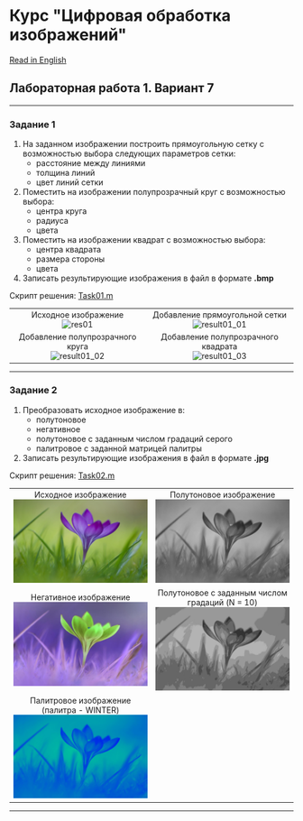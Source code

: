 # Курс "Цифровая обработка изображений"
[Read in English][en]

## Лабораторная работа 1. Вариант 7


---
### Задание 1
1. На заданном изображении построить прямоугольную сетку с возможностью выбора следующих параметров сетки:
    - расстояние между линиями 
    - толщина линий
    - цвет линий сетки
2. Поместить на изображении полупрозрачный круг с возможностью выбора: 
    - центра круга
    - радиуса
    - цвета
3. Поместить на изображении квадрат с возможностью выбора: 
    - центра квадрата
    - размера стороны
    - цвета
4. Записать результирующие изображения в файл в формате **.bmp**

Скрипт решения: [Task01.m][Task01]

|||
|:---:|:---:|
|Исходное изображение <br> ![res01]|Добавление прямоугольной сетки <br> ![result01_01]|
|Добавление полупрозрачного круга <br> ![result01_02]|Добавление полупрозрачного квадрата <br> ![result01_03]|


---
### Задание 2
1. Преобразовать исходное изображение в: 
    - полутоновое 
    - негативное 
    - полутоновое с заданным числом градаций серого
    - палитровое с заданной матрицей палитры
2. Записать результирующие изображения в файл в формате **.jpg**

Скрипт решения: [Task02.m][Task02]

|||
|:---:|:---:|
|Исходное изображение <br> ![res02]|Полутоновое изображение <br> ![result02_01]|
|Негативное изображение <br> ![result02_02]|Полутоновое с заданным числом градаций (N = 10) <br> ![result02_03]|
|Палитровое изображение (палитра - WINTER) <br> ![result02_04]|


---
[en]: README.md
[ru]: README-ru.md
[Task01]: Task01.m
[Task02]: Task02.m
[res01]: resources/Pic_22_1.bmp
[res02]: resources/Pic_22_2.jpg
[result01_01]: results/lab01_opt07_task01_01.bmp
[result01_02]: results/lab01_opt07_task01_02.bmp
[result01_03]: results/lab01_opt07_task01_03.bmp
[result02_01]: results/lab01_opt07_task02_01.jpg
[result02_02]: results/lab01_opt07_task02_02.jpg
[result02_03]: results/lab01_opt07_task02_03.jpg
[result02_04]: results/lab01_opt07_task02_04.jpg